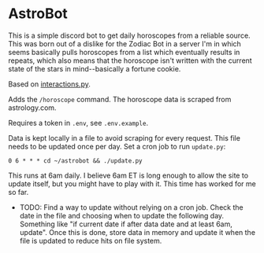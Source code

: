 # AstroBot

This is a simple discord bot to get daily horoscopes from a reliable source.  This was born out of a dislike for the Zodiac Bot in a server I'm in which seems basically pulls horoscopes from a list which eventually results in repeats, which also means that the horoscope isn't written with the current state of the stars in mind--basically a fortune cookie.

Based on [interactions.py](https://interactions-py.github.io/interactions.py/).

Adds the ```/horoscope``` command.  The horoscope data is scraped from astrology.com.

Requires a token in ```.env```, see ```.env.example```.

Data is kept locally in a file to avoid scraping for every request.  This file needs to be updated once per day.  Set a cron job to run ```update.py```:

```
0 6 * * * cd ~/astrobot && ./update.py
```

This runs at 6am daily.  I believe 6am ET is long enough to allow the site to update itself, but you might have to play with it.  This time has worked for me so far.

* TODO: Find a way to update without relying on a cron job.  Check the date in the file and choosing when to update the following day.  Something like "if current date if after data date and at least 6am, update".  Once this is done, store data in memory and update it when the file is updated to reduce hits on file system.